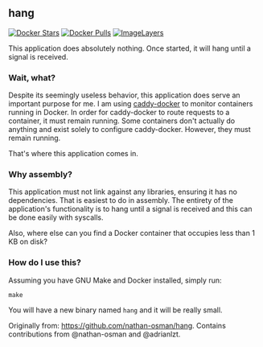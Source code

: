 ## hang

[![Docker Stars](https://img.shields.io/docker/stars/vladwing/hang.svg)](https://hub.docker.com/r/vladwing/hang/)
[![Docker Pulls](https://img.shields.io/docker/pulls/vladwing/hang.svg)](https://hub.docker.com/r/vladwing/hang/)
[![ImageLayers](https://images.microbadger.com/badges/image/vladwing/hang.svg)](https://microbadger.com/#/images/vladwing/hang)

This application does absolutely nothing. Once started, it will hang until a signal is received.

### Wait, what?

Despite its seemingly useless behavior, this application does serve an important purpose for me. I am using [caddy-docker](https://github.com/nathan-osman/caddy-docker) to monitor containers running in Docker. In order for caddy-docker to route requests to a container, it must remain running. Some containers don't actually do anything and exist solely to configure caddy-docker. However, they must remain running.

That's where this application comes in.

### Why assembly?

This application must not link against any libraries, ensuring it has no dependencies. That is easiest to do in assembly. The entirety of the application's functionality is to hang until a signal is received and this can be done easily with syscalls.

Also, where else can you find a Docker container that occupies less than 1 KB on disk?

### How do I use this?

Assuming you have GNU Make and Docker installed, simply run:

    make

You will have a new binary named `hang` and it will be really small.

Originally from: https://github.com/nathan-osman/hang. Contains contributions from @nathan-osman and @adrianlzt.

